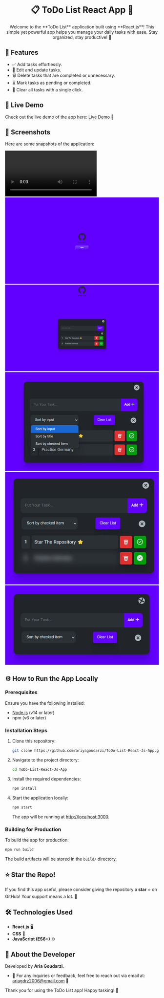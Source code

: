 
<h1 align='center'><b>📋 ToDo List React App 🚀</b></h1>
<p align='center'>Welcome to the **ToDo List** application built using **React.js**! This simple yet powerful app helps you manage your daily tasks with ease. Stay organized, stay productive! 💪</p>

## 🌟 Features

- ✅ Add tasks effortlessly.
- 📝 Edit and update tasks.
- 🗑️ Delete tasks that are completed or unnecessary.
- ⏳ Mark tasks as pending or completed.
- 📅 Clear all tasks with a single click.

## 🎥 Live Demo

Check out the live demo of the app here: [Live Demo](https://main--todo-list-react-app-ariagdrz.netlify.app/) 🔗

## 📸 Screenshots

Here are some snapshots of the application:

![Video 1](https://github.com/ariyagoudarzi/ToDo-List-React-Js-App/raw/main/screen-shots/test.mp4)
![Screenshot 1](./screen-shots/1.jpg)
![Screenshot 2](./screen-shots/2.jpg)
![Screenshot 3](./screen-shots/3.jpg)
![Screenshot 4](./screen-shots/4.jpg)
![Screenshot 5](./screen-shots/5.jpg)

## ⚙️ How to Run the App Locally

### Prerequisites
Ensure you have the following installed:
- [Node.js](https://nodejs.org/) (v14 or later)
- npm (v6 or later)

### Installation Steps
1. Clone this repository:
   ```bash
   git clone https://github.com/ariyagoudarzi/ToDo-List-React-Js-App.git
   ```
2. Navigate to the project directory:
   ```bash
   cd ToDo-List-React-Js-App
   ```
3. Install the required dependencies:
   ```bash
   npm install
   ```
4. Start the application locally:
   ```bash
   npm start
   ```
   The app will be running at [http://localhost:3000](http://localhost:3000).

### Building for Production
To build the app for production:
```bash
npm run build
```
The build artifacts will be stored in the `build/` directory.

## ⭐️ Star the Repo!

If you find this app useful, please consider giving the repository a **star** ⭐️ on GitHub! Your support means a lot. 🌟

## 🛠 Technologies Used

- **React.js** 🖥️
- **CSS** 🎨
- **JavaScript (ES6+)** ⚙️

## 👤 About the Developer

Developed by **Aria Goudarzi**. 
- 📧 For any inquiries or feedback, feel free to reach out via email at: ariagdrz2006@gmail.com 📩

Thank you for using the ToDo List app! Happy tasking! 🎉
